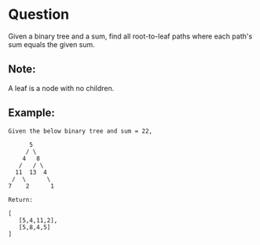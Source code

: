 # Question
Given a binary tree and a sum, find all root-to-leaf paths where each path's sum equals the given sum.

## Note:
A leaf is a node with no children.

## Example:
```
Given the below binary tree and sum = 22,

      5
     / \
    4   8
   /   / \
  11  13  4
 /  \      \
7    2      1

Return:

[
   [5,4,11,2],
   [5,8,4,5]
]
```

